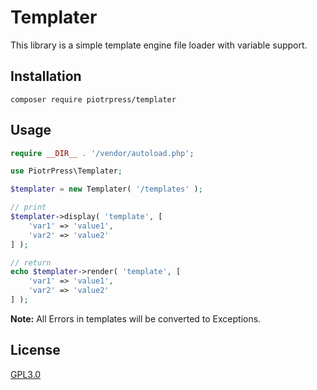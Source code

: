 # Templater

This library is a simple template engine file loader with variable support.

## Installation

```console
composer require piotrpress/templater
```

## Usage

```php
require __DIR__ . '/vendor/autoload.php';

use PiotrPress\Templater;

$templater = new Templater( '/templates' );

// print
$templater->display( 'template', [
    'var1' => 'value1',
    'var2' => 'value2'
] );

// return
echo $templater->render( 'template', [
    'var1' => 'value1',
    'var2' => 'value2'
] );
```

**Note:** All Errors in templates will be converted to Exceptions.

## License

[GPL3.0](license.txt)